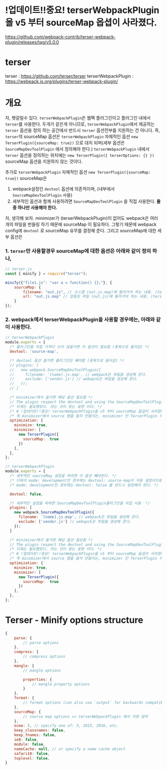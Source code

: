 # !업데이트!!중요! terserWebpackPlugin을 v5 부터 sourceMap 옵셥이 사라졌다. 
https://github.com/webpack-contrib/terser-webpack-plugin/releases/tag/v5.0.0


# terser
terser : https://github.com/terser/terser
terserWebpackPlugin : https://webpack.js.org/plugins/terser-webpack-plugin/

# 개요 
자, 햇갈릴수 있다. 
`terserWebpackPlugin`은 웹펙 플러그인이고 플러그인 내에서 `terser`를 사용한다. 
두개가 같은게 아니므로, `terserWebpackPlugin`에서 제공하는 `terser` 옵션을 정의 하는 공간에서 반드시 `terser` 옵션전부를 지원하는 건 아니다. 
즉, `terser`의 sourceMap 옵션은 
`terserWebpackPlugin` 자체적인 옵션 `new TerserPlugin({sourceMap: true})` 으로 대치 되며(세부 옵션은 `SourceMapDevToolPlugin` 에서 정의해야 한다.)
`terserWebpackPlugin` 내에서 `terser` 옵션을 정의하는 위치에는 `new TerserPlugin({ terserOptions: {} })` sourceMap 옵션을 지원하지 않는 것이다.

추가로 `terserWebpackPlugin` 자체적인 옵션 `new TerserPlugin({sourceMap: true})` sourceMap은 
1. webpack설정인 `devtool` 옵션에 의존적이며, (내부에서 `SourceMapDevToolPlugin` 사용) 
2. 세부적인 옵션과 함께 사용하려면 `SourceMapDevToolPlugin` 을 직접 사용한다. 
**둘중 하나만 사용해야 한다.**

자, 생각해 보자. minimizer가 (terserWebpackPlugin)이 없어도 webpack은 여러개의 파일을 번들링 하기 때문에 sourceMap 이 필요하다. 
그렇기 때문에 webpack config에 `devtool` 로 sourceMap 유무를 결정해 준다. 
그리고 sourceMap에 대한 세부 옵션은 
### 1. `terser`만 사용할경우 sourceMap에 대한 옵션은 아래와 같이 정의 하나, 
```js
// terser.js
const { minify } = require("terser");

minify({"file1.js": "var a = function() {};"}, {
    sourceMap: {
        filename: "out.js", // 소스맵 (out.js.map)에 들어가야 하는 내용. (terser가 파일을 생성해 주지는 않는다.)
        url: "out.js.map" // 압충된 파일 (out.js)에 들어가야 하는 내용. (terser가 파일을 생성해 주지는 앖는다.) 
    }
});
```


### 2. webpack에서 terserWebpackPlugin을 사용할 경우에는, 아래와 같이 사용한다. 
```js
// terserWebpackPlugin
module.exports = {
  /* 플러그인을 직접 가져다 쓰지 않을거면 이 옵션이 필요함 (중복으로 들어감) */
  devtool: 'source-map', 

  /* devtool 옵션 쓸거면 플러그인은 빼야함 (중복으로 들어감) */
  // plugins: [
  //   new webpack.SourceMapDevToolPlugin({
  //     filename: '[name].js.map', // webpack은 파일을 생성해 준다.
  //     exclude: ['vendor.js'] // webapck은 파일을 생성해 준다.
  //   });
  // ]

  /* minimizer에서 쓸거면 해당 옵션 필요함 */
  // The plugin respect the devtool and using the SourceMapDevToolPlugin plugin. Using supported devtool values enable source map generation. Using SourceMapDevToolPlugin with enabled the columns option enables source map generation.
  /* 이제는 필요했었다. 라는 것이 맞는 표현 이다. */
  /* # !업데이트!!중요! terserWebpackPlugin을 v5 부터 sourceMap 옵셥이 사라졌다. */
  /* 즉 minimizer에서 source 맵을 쓸지 안쓸지는, minimizer 인 TerserPlugin 의 옵션이 아닌 webpack 의 옵션인 devtool 의 결정에 따른다는 것이다. */
  optimization: {
    minimize: true,
    minimizer: [
      new TerserPlugin({
        sourceMap:  true
      })
    ],
  },
};
```

```js
// terserWebpackPlugin
module.exports = {
  /* 세부적인 sourceMap 설정을 하려면 이 옵션 빼야한다. */
  /* 더욱이 mode: development인 경우에는 devtool: source-map이 자동 설정이므로 */
  /* mode: development인 경우에는 devtool: false 를 반드시 설정해야 한다. */

  devtool: false, 

  /* 세부적인 설정을 하려면 SourceMapDevToolPlugin플러그인을 직접 사용  */
  plugins: [
    new webpack.SourceMapDevToolPlugin({
      filename: '[name].js.map', // webpack은 파일을 생성해 준다.
      exclude: ['vendor.js'] // webapck은 파일을 생성해 준다.
    });
  ]

  /* minimizer에서 쓸거면 해당 옵션 필요함 */
  // The plugin respect the devtool and using the SourceMapDevToolPlugin plugin. Using supported devtool values enable source map generation. Using SourceMapDevToolPlugin with enabled the columns option enables source map generation.
  /* 이제는 필요했었다. 라는 것이 맞는 표현 이다. */
  /* # !업데이트!!중요! terserWebpackPlugin을 v5 부터 sourceMap 옵셥이 사라졌다. */
  /* 즉 minimizer에서 source 맵을 쓸지 안쓸지는, minimizer 인 TerserPlugin 의 옵션이 아닌 webpack 의 옵션인 devtool 의 결정에 따른다는 것이다. */
  optimization: {
    minimize: true,
    minimizer: [
      new TerserPlugin({
        sourceMap:  true
      })
    ],
  },
};
```

# Terser - Minify options structure
```js
{
    parse: {
        // parse options
    },
    compress: {
        // compress options
    },
    mangle: {
        // mangle options

        properties: {
            // mangle property options
        }
    },
    format: {
        // format options (can also use `output` for backwards compatibility)
    },
    sourceMap: {
        // source map options => terserWebpackPlugin 에서 지원 않마
    },
    ecma: 5, // specify one of: 5, 2015, 2016, etc.
    keep_classnames: false,
    keep_fnames: false,
    ie8: false,
    module: false,
    nameCache: null, // or specify a name cache object
    safari10: false,
    toplevel: false,
}

```

